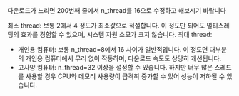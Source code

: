 다운로드가 느리면 200번째 줄에서 n_thread를 16으로 수정하고 해보시기 바랍니다

최소 thread: 보통 2에서 4 정도가 최소값으로 적절합니다. 이 정도만 되어도 멀티스레딩의 효과를 경험할 수 있으며, 시스템 자원 소모가 크지 않습니다.
최대 thread:
  - 개인용 컴퓨터: 보통 n_thread=8에서 16 사이가 일반적입니다. 이 정도면 대부분의 개인용 컴퓨터에서 무리 없이 작동하며, 다운로드 속도도 상당히 개선됩니다.
  - 고사양 컴퓨터: n_thread=32 이상을 설정할 수 있습니다. 하지만 너무 많은 스레드를 사용할 경우 CPU와 메모리 사용량이 급격히 증가할 수 있어 성능이 저하될 수 있습니다.
